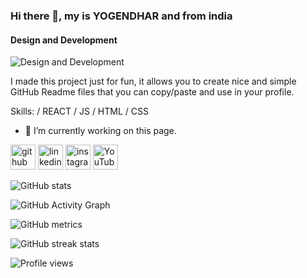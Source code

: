 ### Hi there 👋, my is YOGENDHAR and from india
#### Design and Development
![Design and Development](https://arturssmirnovs.github.io/github-profile-readme-generator/images/banner.png)

I made this project just for fun, it allows you to create nice and simple GitHub Readme files that you can copy/paste and use in your profile.

Skills: / REACT / JS / HTML / CSS

- 🔭 I’m currently working on this page. 


[<img src='https://cdn.jsdelivr.net/npm/simple-icons@3.0.1/icons/github.svg' alt='github' height='40'>](https://github.com/dadigalayogendhar)  [<img src='https://cdn.jsdelivr.net/npm/simple-icons@3.0.1/icons/linkedin.svg' alt='linkedin' height='40'>](https://www.linkedin.com/in/linkedin.com/in/yogendhar-dadigala-5152b5243/)  [<img src='https://cdn.jsdelivr.net/npm/simple-icons@3.0.1/icons/instagram.svg' alt='instagram' height='40'>](https://www.instagram.com/yogiiii_81/)  [<img src='https://cdn.jsdelivr.net/npm/simple-icons@3.0.1/icons/youtube.svg' alt='YouTube' height='40'>](https://www.youtube.com/channel/4jFosyf3qdtNAEU7HrgL4w)  

![GitHub stats](https://github-readme-stats.vercel.app/api?username=dadigalayogendhar&show_icons=true&count_private=true)  

![GitHub Activity Graph](https://activity-graph.herokuapp.com/graph?username=dadigalayogendhar)  

![GitHub metrics](https://metrics.lecoq.io/dadigalayogendhar)  

![GitHub streak stats](https://streak-stats.demolab.com/?user=dadigalayogendhar)  

![Profile views](https://gpvc.arturio.dev/dadigalayogendhar)  

